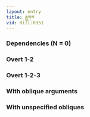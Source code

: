 ```yaml
---
layout: entry
title: རྒྱུགས་
vid: Hill:0351
---
```

### Dependencies (N = 0)


### Overt 1-2


### Overt 1-2-3


### With oblique arguments


### With unspecified obliques
